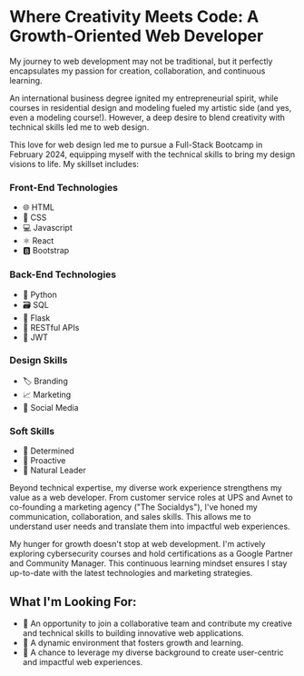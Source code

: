 # Where Creativity Meets Code: A Growth-Oriented Web Developer

My journey to web development may not be traditional, but it perfectly encapsulates my passion for creation, collaboration, and continuous learning.

An international business degree ignited my entrepreneurial spirit, while courses in residential design and modeling fueled my artistic side (and yes, even a modeling course!). However, a deep desire to blend creativity with technical skills led me to web design.

This love for web design led me to pursue a Full-Stack Bootcamp in February 2024, equipping myself with the technical skills to bring my design visions to life. My skillset includes:

### Front-End Technologies
- 🌐 HTML
- 🎨 CSS
- 💻 Javascript
- ⚛️ React
- 🅱️ Bootstrap

### Back-End Technologies
- 🐍 Python
- 🗃️ SQL
- 🧪 Flask
- 🔗 RESTful APIs
- 🔑 JWT

### Design Skills
- 🏷️ Branding
- 📈 Marketing
- 📱 Social Media

### Soft Skills
- 💪 Determined
- 🚀 Proactive
- 👑 Natural Leader

Beyond technical expertise, my diverse work experience strengthens my value as a web developer. From customer service roles at UPS and Avnet to co-founding a marketing agency ("The Socialdys"), I've honed my communication, collaboration, and sales skills. This allows me to understand user needs and translate them into impactful web experiences.

My hunger for growth doesn't stop at web development. I'm actively exploring cybersecurity courses and hold certifications as a Google Partner and Community Manager. This continuous learning mindset ensures I stay up-to-date with the latest technologies and marketing strategies.

## What I'm Looking For:
- 🤝 An opportunity to join a collaborative team and contribute my creative and technical skills to building innovative web applications.
- 🌱 A dynamic environment that fosters growth and learning.
- 🌟 A chance to leverage my diverse background to create user-centric and impactful web experiences.

<!--
**Francmho/Francmho** is a ✨ _special_ ✨ repository because its `README.md` (this file) appears on your GitHub profile.

Here are some ideas to get you started:

- 🔭 I’m currently working on ...
- 🌱 I’m currently learning ...
- 👯 I’m looking to collaborate on ...
- 🤔 I’m looking for help with ...
- 💬 Ask me about ...
- 📫 How to reach me: ...
- 😄 Pronouns: ...
- ⚡ Fun fact: ...
-->
